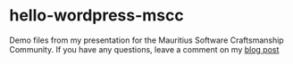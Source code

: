 hello-wordpress-mscc
====================

Demo files from my presentation for the Mauritius Software Craftsmanship Community. If you have any questions, leave a comment on my [blog post](http://blog.rrikesh.com/wordpress/hello-wordpress-introduction-wordpress/)
